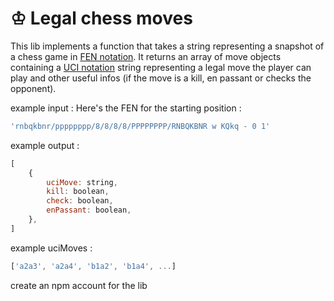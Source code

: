 # ♔ Legal chess moves

This lib implements a function that takes a string representing a snapshot of a chess game in [FEN notation](https://en.wikipedia.org/wiki/Forsyth%E2%80%93Edwards_Notation).
It returns an array of move objects containing a [UCI notation](https://en.wikipedia.org/wiki/Universal_Chess_Interface) string representing a legal move the player can play and other useful infos (if the move is a kill, en passant or checks the opponent).

example input :
Here's the FEN for the starting position :
```js
'rnbqkbnr/pppppppp/8/8/8/8/PPPPPPPP/RNBQKBNR w KQkq - 0 1'
```

example output :
```js
[
    {
        uciMove: string,
        kill: boolean,
        check: boolean,
        enPassant: boolean,
    },
]
```

example uciMoves :
```js
['a2a3', 'a2a4', 'b1a2', 'b1a4', ...]
```

create an npm account for the lib
